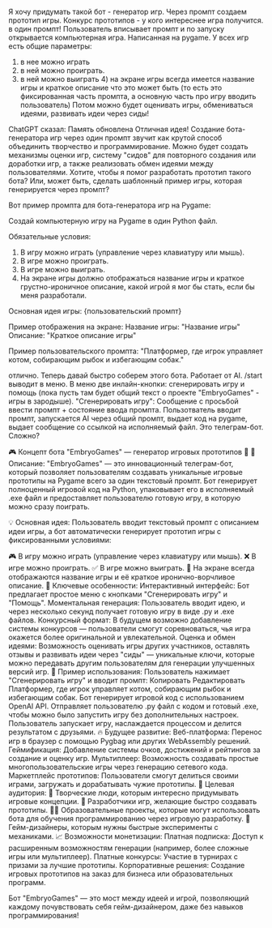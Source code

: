 Я хочу придумать такой бот - генератор игр. 
Через промпт создаем прототип игры. Конкурс прототипов - у кого интереснее игра получится. 
в один промпт! Пользователь вписывает промпт и по запуску открывается компьютерная игра. 
Написанная на pygame. 
У всех игр есть общие параметры: 
1) в нее можно играть 
2) в ней можно проиграть. 
3) в ней можно выиграть 4) на экране игры всегда имеется название игры и краткое описание что это может быть (то есть это фиксированная часть промпта, 
а основную часть про игру вводить пользователь) Потом можно будет оценивать игры, обмениваться идеями, развивать идеи через сиды! 

ChatGPT сказал:
Память обновлена
Отличная идея! Создание бота-генератора игр через один промпт звучит как крутой способ объединить творчество и программирование. 
Можно будет создать механизмы оценки игр, систему "сидов" для повторного создания или доработки игр, а также реализовать обмен идеями между пользователями.
Хотите, чтобы я помог разработать прототип такого бота? Или, может быть, сделать шаблонный пример игры, которая генерируется через промпт?

 Вот пример промпта для бота-генератора игр на Pygame:

Создай компьютерную игру на Pygame в один Python файл. 

Обязательные условия:
1. В игру можно играть (управление через клавиатуру или мышь).
2. В игре можно проиграть.
3. В игре можно выиграть.
4. На экране игры должно отображаться название игры и краткое грустно-ироничное описание, какой игрой я мог бы стать, если бы меня разработали.

Основная идея игры: {пользовательский промпт}

Пример отображения на экране:
Название игры: "Название игры"
Описание: "Краткое описание игры"

Пример пользовательского промпта:
"Платформер, где игрок управляет котом, собирающим рыбок и избегающим собак."



отлично. Теперь давай быстро соберем этого бота. Работает от AI.  /start выводит в меню. В меню две инлайн-кнопки: сгенерировать игру и помощь (пока пусть там будет общий текст о проекте "EmbryoGames" - игры в зародыше). "Сгенерировать игру": Сообщение с просьбой ввести промпт + состояние ввода промпта. Пользотватель вводит промпт, запускается AI через общий промпт, выдает код на pygame, выдает сообщение со ссылкой на исполняемый файл. Это телеграм-бот. Сложно?


🎮 Концепт бота "EmbryoGames" — генератор игровых прототипов 🎲
📖 Описание:
"EmbryoGames" — это инновационный телеграм-бот, который позволяет пользователям создавать уникальные игровые прототипы на Pygame всего за один текстовый промпт. Бот генерирует полноценный игровой код на Python, упаковывает его в исполняемый .exe файл и предоставляет пользователю готовую игру, в которую можно сразу поиграть.

💡 Основная идея:
Пользователь вводит текстовый промпт с описанием идеи игры, а бот автоматически генерирует прототип игры с фиксированными условиями:

🎮 В игру можно играть (управление через клавиатуру или мышь).
❌ В игре можно проиграть.
✅ В игре можно выиграть.
📝 На экране всегда отображаются название игры и её краткое иронично-ворчливое описание.
🚀 Ключевые особенности:
Интерактивный интерфейс: Бот предлагает простое меню с кнопками "Сгенерировать игру" и "Помощь".
Моментальная генерация: Пользователь вводит идею, и через несколько секунд получает готовую игру в виде .py и .exe файлов.
Конкурсный формат: В будущем возможно добавление системы конкурсов — пользователи смогут соревноваться, чья игра окажется более оригинальной и увлекательной.
Оценка и обмен идеями: Возможность оценивать игры других участников, оставлять отзывы и развивать идеи через "сиды" — уникальные ключи, которые можно передавать другим пользователям для генерации улучшенных версий игр.
🎲 Пример использования:
Пользователь нажимает "Сгенерировать игру" и вводит промпт:
Копировать
Редактировать
Платформер, где игрок управляет котом, собирающим рыбок и избегающим собак.
Бот генерирует игровой код с использованием OpenAI API.
Отправляет пользователю .py файл с кодом и готовый .exe, чтобы можно было запустить игру без дополнительных настроек.
Пользователь запускает игру, наслаждается процессом и делится результатом с друзьями.
🔥 Будущее развитие:
Веб-платформа: Перенос игр в браузер с помощью Pygbag или других WebAssembly решений.
Геймификация: Добавление системы очков, достижений и рейтингов за создание и оценку игр.
Мультиплеер: Возможность создавать простые многопользовательские игры через генерацию сетевого кода.
Маркетплейс прототипов: Пользователи смогут делиться своими играми, загружать и дорабатывать чужие прототипы.
🧠 Целевая аудитория:
🎨 Творческие люди, которым интересно придумывать игровые концепции.
👾 Разработчики игр, желающие быстро создавать прототипы.
🧑‍🏫 Образовательные проекты, которые могут использовать бота для обучения программированию через игровую разработку.
🎲 Гейм-дизайнеры, которым нужны быстрые эксперименты с механиками.
📈 Возможности монетизации:
Платная подписка: Доступ к расширенным возможностям генерации (например, более сложные игры или мультиплеер).
Платные конкурсы: Участие в турнирах с призами за лучшие прототипы.
Корпоративные решения: Создание игровых прототипов на заказ для бизнеса или образовательных программ.



Бот "EmbryoGames" — это мост между идеей и игрой, позволяющий каждому почувствовать себя гейм-дизайнером, даже без навыков программирования!